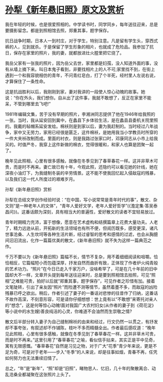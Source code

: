 # [孙犁《新年悬旧照》原文及赏析](https://www.vrrw.net/wx/8787.html)

我在年轻的时候，也是很爱照相的。中学读书时，同学同乡，每年送往迎来，总是要摄影留念。都是到照相馆去照，郑重其事，题字保存。

抗日战争时期，日本人一到村庄，对于学生，特别注意。凡是留有学生头，穿西式裤的人，见到就杀。于是保留了学生形象的相片，也就成了危险品。我参加了抗日，保存在家里的照片，我的妻，就都放进灶火膛里把它烧了。



我岳父家有一张我的照片，因为岳父去世，家里都是妇孺，没人知道外面的事，没有从墙上摘下来。叫日本鬼子看到，非要找相片上的人不可;家里找不到，在街上遇到一个和我容貌相仿的青年，不问青红皂白，打了个半死，经村里人左说右说，才算保住了一条性命。

这是抗战胜利以后，我刚刚到家，妻对我讲的一段使人惊心动魄的故事。她说：“你在外头，我们想你。自从出了这件事，我就不敢想了，反正在家里不能呆，不管到哪里去飞吧!”

1981年编辑文集，苦于没有早期的照片，李湘洲同志提供了他在1946年给我照的一张。当时，我从延安回到冀中，在蠡县下乡体验生活，是在蠡县县委机关院里照的。我戴的毡帽系延安发给。棉袄则是到家以后，妻为我赶制的。当时经过八年战争，家中又无劳力，家用已经很是匮乏，这件棉袄，是她用我当小学教员时所穿的一件大夹袄改制而成。里面的衬衣，则是我路过张家口时，邓康同志从小市上给我买的。时值严冬，我穿上这件新做的棉衣，觉得很暖和，和家人也算是团聚一起了。

晚年见此照相，心里有很多感触，就像在冬季见到了春草春花一样。这并非草木可贵，而是时不再来。妻亡故已有十年，今观此照，还隐约可以看见她的针线，她在深夜小油灯下，为我缝制冬装的辛劳情景。这不能不使我回忆起入侵敌寇的残暴，以及我们这一代人所度过的艰难岁月。

孙犁《新年悬旧照》赏析

孙犁在总结文学创作经验时说：“在中国，写小说常常是青年时代的事”，散文、杂文则“是一种老年人的文体”，“青年人爱好文学，老年人爱好哲学”(《澹定集·答吴泰昌问》)。这番话颇为深刻，具有相当大的普遍性，爱好散文的读者不宜轻易放过。

青年时期精力充沛，富于想像，愿意在艺术虚构和结撰篇章上花费大量功夫。人老了，精力远逊从前，开拓新的生活领域也有所不便，但阅历既多，感受更深，诸凡世事沧桑、人生坎坷等各种生活片断，经过睿智的思考和感情的过滤，也会从胸臆间汩汩流出，化作一篇篇优美的散文，《新年悬旧照》就不失为这样一篇典范之作。

千万不要以为《新年悬旧照》篇幅不长，情节不复杂，用不着细细阅读和咀嚼。恰恰相反，它篇幅短小而包蕴深厚，抒发自然而曲折有致，正体现了作者炉火纯青般的艺术功力。“照片”在今日已走入千家万户，没啥希罕了，可是在几十年前的旧中国却大不一样，文章开头提到每年送往迎来时，总是要到照相馆去拍照，可见“照相”之难能可贵，拍好以后就“郑重其事，题字保存”，可见作者之珍惜有加。接着文笔陡转，引出了亲友因“照片”而险遭不测等情节，虽然着墨不多，而敌寇的凶险残暴已呼之欲出。稍后，作者引述了妻子的一番话对悲惨的往昔作了归纳，这番话不故作高深，不刻意形容，可是请你仔细想想：世上竟有以“不敢想”来寄托对亲人的“想念”，这是何等惊心动魄!面对我国广大农村妇女(从作者的妻子到《荷花淀》等小说中的水生嫂)善良纯洁的心灵，你难道不会油然而生崇敬之情?

散文后半部分转入妻子为自己缝制棉袄的由来和经过，行文仍然一以贯之，有抒发却不事夸张，有叙述却不作铺陈，枝叶不多而精髓全出。作者最后感叹道：“晚年见此照相，心里有很多感触，就像在冬季见到了春草春花一样。这并非草木可贵，而是时不再来。”这里引用了“春草春花”之喻，看似信手拈来，其实正是平中见奇，寓有无限感慨。“春草春花”自然是习见之物，对于广大“花季”青少年来说，更是不足为奇，可是对于老年——步入“冬季”的人来说，却是往事如烟，青春不再，任凭如何努力也无法重续旧情了。

总之，“年”是“新年”，“照”却是“旧照”，睹物思人、忆旧，几十年的聚散离合、动乱沧桑全都凝聚在这张照片上头了。

